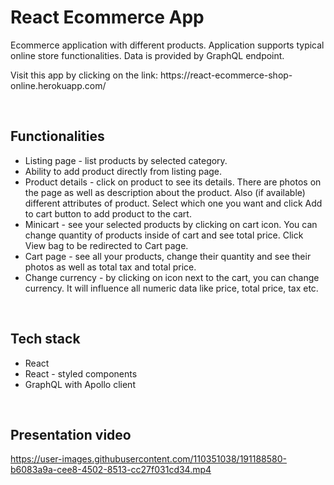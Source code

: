 <h1>React Ecommerce App</h1>
<p>Ecommerce application with different products. Application supports typical online store functionalities. Data is provided by GraphQL endpoint.</p>
<p>Visit this app by clicking on the link: https://react-ecommerce-shop-online.herokuapp.com/ </p>
</br>
<h2>Functionalities</h2>
<ul>
  <li>
    Listing page - list products by selected category.
  </li>
  <li>
    Ability to add product directly from listing page.
  </li>
  <li>
    Product details - click on product to see its details. There are photos on the page as well as description about the product. Also (if         available) different attributes of product. Select which one you want and click Add to cart button to add product to the cart.
  </li>
  <li>
    Minicart - see your selected products by clicking on cart icon. You can change quantity of products inside of cart and see total price. Click View bag to be             redirected to Cart page.
  </li>
  <li>
    Cart page - see all your products, change their quantity and see their photos as well as total tax and total price.
  </li>
  <li>
    Change currency - by clicking on icon next to the cart, you can change currency. It will influence all numeric data like price, total price, tax etc.
  </li>
</ul>
</br>
<h2>Tech stack</h2>
<ul>
  <li>React</li>
  <li>React - styled components</li>
  <li>GraphQL with Apollo client</li>
</ul>
</br>
<h2>
  Presentation video
</h2>

https://user-images.githubusercontent.com/110351038/191188580-b6083a9a-cee8-4502-8513-cc27f031cd34.mp4


